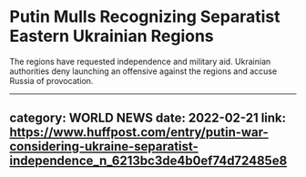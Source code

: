 # Putin Mulls Recognizing Separatist Eastern Ukrainian Regions

The regions have requested independence and military aid. Ukrainian authorities deny launching an offensive against the regions and accuse Russia of provocation.

---
category: WORLD NEWS
date: 2022-02-21
link: https://www.huffpost.com/entry/putin-war-considering-ukraine-separatist-independence_n_6213bc3de4b0ef74d72485e8
---
